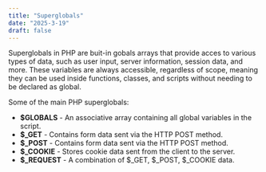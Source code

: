 ```yaml
---
title: "Superglobals"
date: "2025-3-19"
draft: false
---
```


Superglobals in PHP are buit-in gobals arrays that provide acces to various types of data, such as user input, server information, session data, and more. These variables are always accessible, regardless of scope, meaning they can be used inside functions, classes, and scripts without needing to be declared as global.

Some of the main PHP superglobals:

- **$GLOBALS** - An associative array containing all global variables in the script.
- **$\_GET** - Contains form data sent via the HTTP POST method.
- **$\_POST** - Contains form data sent via the HTTP POST method.
- **$\_COOKIE** - Stores cookie data sent from the client to the server.
- **$\_REQUEST** - A combination of $\_GET, $\_POST, $\_COOKIE data.
